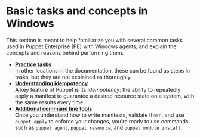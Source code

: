 # Basic tasks and concepts in Windows

This section is meant to help familiarize you with several common tasks used in Puppet Enterprise \(PE\) with Windows agents, and explain the concepts and reasons behind performing them.

-   **[Practice tasks](practice_windows_tasks.md)**  
In other locations in the documentation, these can be found as steps in tasks, but they are not explained as thoroughly.
-   **[Understanding idempotency](understanding_idempotency.md)**  
A key feature of Puppet is its *idempotency*: the ability to repeatedly apply a manifest to guarantee a desired resource state on a system, with the same results every time.
-   **[Additional command line tools](additional_command_line_tools.md)**  
Once you understand how to write manifests, validate them, and use `puppet apply` to enforce your changes, you're ready to use commands such as `puppet agent`, `puppet resource`, and `puppet module install`.

